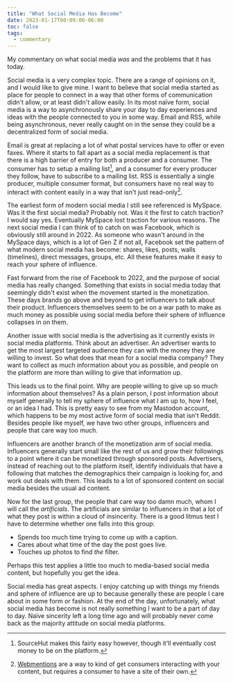 ```yaml
---
title: "What Social Media Has Become"
date: 2023-01-17T00:09:00-06:00
toc: false
tags:
  - commentary
---
```


My commentary on what social media _was_ and the problems that it has today.

<!--more-->

Social media is a very complex topic. There are a range of opinions on it, and I
would like to give mine. I want to believe that social media started as place
for people to connect in a way that other forms of communication didn't allow,
or at least didn't allow easily. In its most naïve form, social media is a way
to asynchronously share your day to day experiences and ideas with the people
connected to you in some way. Email and RSS, while being asynchronous, never
really caught on in the sense they could be a decentralized form of social
media.

Email is great at replacing a lot of what postal services have to offer or even
faxes. Where it starts to fall apart as a social media replacement is that there
is a high barrier of entry for both a producer and a consumer. The consumer has
to setup a mailing list[^1], and a consumer for every producer they follow, have
to subscribe to a mailing list. RSS is essentially a single producer, multiple
consumer format, but consumers have no real way to interact with content easily
in a way that isn't just read-only[^2].

The earliest form of modern social media I still see referenced is MySpace. Was
it the first social media? Probably not. Was it the first to catch traction? I
would say yes. Eventually MySpace lost traction for various reasons. The next
social media I can think of to catch on was Facebook, which is obviously still
around in 2022. As someone who wasn't around in the MySpace days, which is a lot
of Gen Z if not all, Facebook set the pattern of what modern social media has
become: shares, likes, posts, walls (timelines), direct messages, groups, etc.
All these features make it easy to reach your sphere of influence.

Fast forward from the rise of Facebook to 2022, and the purpose of social media
has really changed. Something that exists in social media today that seemingly
didn't exist when the movement started is the monetization. These days brands go
above and beyond to get influencers to talk about their product. Influencers
themselves seem to be on a war path to make as much money as possible using
social media before their sphere of influence collapses in on them.

Another issue with social media is the advertising as it currently exists in
social media platforms. Think about an advertiser. An advertiser wants to get
the most largest targeted audience they can with the money they are willing to
invest. So what does that mean for a social media company? They want to collect
as much information about you as possible, and people on the platform are more
than willing to give that information up.

This leads us to the final point. Why are people willing to give up so much
information about themselves? As a plain person, I post information about myself
generally to tell my sphere of influence what I am up to, how I feel, or an idea
I had. This is pretty easy to see from my Mastodon account, which happens to be
my most active form of social media that isn't Reddit. Besides people like
myself, we have two other groups, influencers and people that care way too much.

Influencers are another branch of the monetization arm of social media.
Influencers generally start small like the rest of us and grow their followings
to a point where it can be monetized through sponsored posts. Advertisers,
instead of reaching out to the platform itself, identify individuals that have a
following that matches the demographics their campaign is looking for, and work
out deals with them. This leads to a lot of sponsored content on social media
besides the usual ad content.

Now for the last group, the people that care way too damn much, whom I will call
the _artificials_. The artificials are similar to influencers in that a lot of
what they post is within a cloud of insincerity. There is a good litmus test I
have to determine whether one falls into this group:

- Spends too much time trying to come up with a caption.
- Cares about what time of the day the post goes live.
- Touches up photos to find _the_ filter.

Perhaps this test applies a little too much to media-based social media content,
but hopefully you get the idea.

Social media has great aspects. I enjoy catching up with things my friends and
sphere of influence are up to because generally these are people I care about in
some form or fashion. At the end of the day, unfortunately, what social media
has become is not really something I want to be a part of day to day. Naïve
sincerity left a long time ago and will probably never come back as the majority
attitude on social media platforms.

[^1]:
    SourceHut makes this fairly easy however, though it'll eventually cost money
    to be on the platform.

[^2]:
    [Webmentions](https://www.w3.org/TR/webmention/) are a way to kind of get
    consumers interacting with your content, but requires a consumer to have a
    site of their own.
